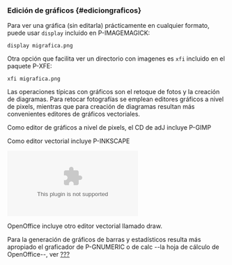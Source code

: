 ### Edición de gráficos {#ediciongraficos}

Para ver una gráfica (sin editarla) prácticamente en cualquier formato,
puede usar `display` incluido en P-IMAGEMAGICK:

    display migrafica.png
              

Otra opción que facilita ver un directorio con imagenes es `xfi`
incluido en el paquete P-XFE:

    xfi migrafica.png
              

Las operaciones típicas con gráficos son el retoque de fotos y la
creación de diagramas. Para retocar fotografías se emplean editores
gráficos a nivel de pixels, mientras que para creación de diagramas
resultan más convenientes editores de gráficos vectoriales.

Como editor de gráficos a nivel de pixels, el CD de adJ incluye P-GIMP

Como editor vectorial incluye P-INKSCAPE

![](inkscape.eps)

OpenOffice incluye otro editor vectorial llamado draw.

Para la generación de gráficos de barras y estadísticos resulta más
apropiado el graficador de P-GNUMERIC o de calc --la hoja de cálculo de
OpenOffice--, ver [???](#msoffice)
